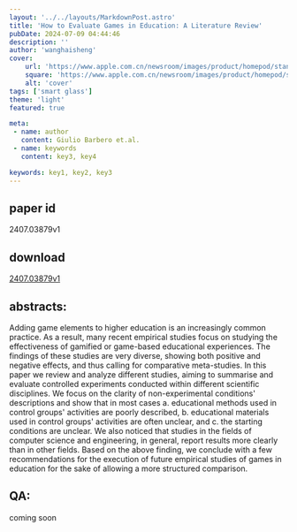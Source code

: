 ```yaml
---
layout: '../../layouts/MarkdownPost.astro'
title: 'How to Evaluate Games in Education: A Literature Review'
pubDate: 2024-07-09 04:44:46
description: ''
author: 'wanghaisheng'
cover:
    url: 'https://www.apple.com.cn/newsroom/images/product/homepod/standard/Apple-HomePod-hero-230118_big.jpg.large_2x.jpg'
    square: 'https://www.apple.com.cn/newsroom/images/product/homepod/standard/Apple-HomePod-hero-230118_big.jpg.large_2x.jpg'
    alt: 'cover'
tags: ['smart glass'] 
theme: 'light'
featured: true

meta:
 - name: author
   content: Giulio Barbero et.al.
 - name: keywords
   content: key3, key4

keywords: key1, key2, key3
---
```


## paper id
2407.03879v1
## download
[2407.03879v1](http://arxiv.org/abs/2407.03879v1)
## abstracts:
Adding game elements to higher education is an increasingly common practice. As a result, many recent empirical studies focus on studying the effectiveness of gamified or game-based educational experiences. The findings of these studies are very diverse, showing both positive and negative effects, and thus calling for comparative meta-studies. In this paper we review and analyze different studies, aiming to summarise and evaluate controlled experiments conducted within different scientific disciplines. We focus on the clarity of non-experimental conditions' descriptions and show that in most cases a. educational methods used in control groups' activities are poorly described, b. educational materials used in control groups' activities are often unclear, and c. the starting conditions are unclear. We also noticed that studies in the fields of computer science and engineering, in general, report results more clearly than in other fields. Based on the above finding, we conclude with a few recommendations for the execution of future empirical studies of games in education for the sake of allowing a more structured comparison.
## QA:
coming soon

